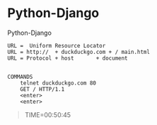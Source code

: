 # Python-Django
Python-Django

    URL =  Uniform Resource Locator 
    URL = http://  + duckduckgo.com + / main.html
    URL = Protocol + host       + document


    COMMANDS
        telnet duckduckgo.com 80
        GET / HTTP/1.1
        <enter>
        <enter>


> TIME=00:50:45
